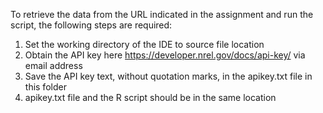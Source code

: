 To retrieve the data from the URL indicated in the assignment and run the script, the following steps are required:

1.	Set the working directory of the IDE to source file location
2.	Obtain the API key here https://developer.nrel.gov/docs/api-key/ via 		email address
3.	Save the API key text, without quotation marks, in the apikey.txt file 	in this folder
4.	apikey.txt file and the R script should be in the same location 

